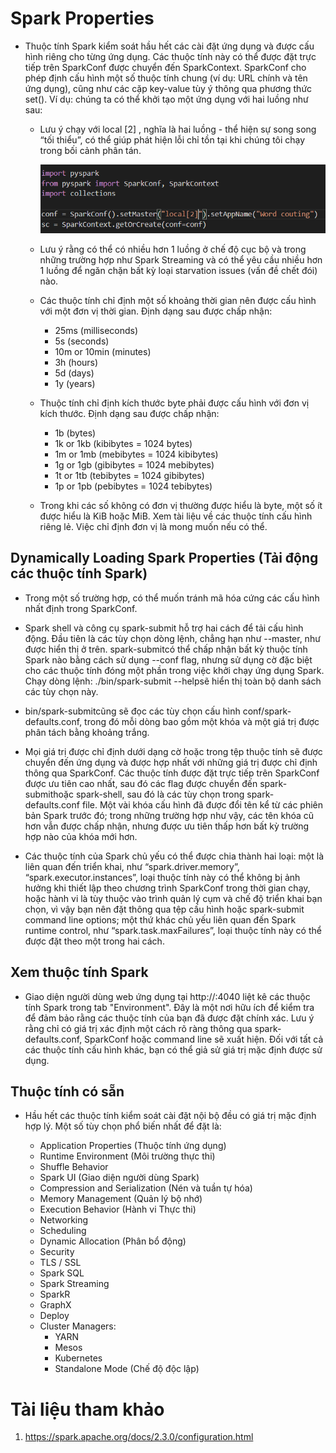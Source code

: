 # Spark Properties 

- Thuộc tính Spark kiểm soát hầu hết các cài đặt ứng dụng và được cấu hình riêng cho từng ứng dụng. Các thuộc tính này có thể được đặt trực tiếp trên SparkConf được chuyển đến SparkContext. SparkConf cho phép định cấu hình một số thuộc tính chung (ví dụ: URL chính và tên ứng dụng), cũng như các cặp key-value tùy ý thông qua phương thức set(). Ví dụ: chúng ta có thể khởi tạo một ứng dụng với hai luồng như sau:

  + Lưu ý chạy với local [2] , nghĩa là hai luồng - thể hiện sự song song “tối thiểu”, có thể giúp phát hiện lỗi chỉ tồn tại khi chúng tôi chạy trong bối cảnh phân tán.
  
    <img src="https://github.com/vannam272008/Big_Data/blob/main/Spark_Properties/1.PNG">
  
  + Lưu ý rằng có thể có nhiều hơn 1 luồng ở chế độ cục bộ và trong những trường hợp như Spark Streaming và có thể yêu cầu nhiều hơn 1 luồng để ngăn chặn bất kỳ loại starvation issues (vấn đề chết đói) nào.

  + Các thuộc tính chỉ định một số khoảng thời gian nên được cấu hình với một đơn vị thời gian. Định dạng sau được chấp nhận:
    + 25ms (milliseconds)
    + 5s (seconds)
    + 10m or 10min (minutes)
    + 3h (hours)
    + 5d (days)
    + 1y (years)
  + Thuộc tính chỉ định kích thước byte phải được cấu hình với đơn vị kích thước. Định dạng sau được chấp nhận:
    + 1b (bytes)
    + 1k or 1kb (kibibytes = 1024 bytes)
    + 1m or 1mb (mebibytes = 1024 kibibytes)
    + 1g or 1gb (gibibytes = 1024 mebibytes)
    + 1t or 1tb (tebibytes = 1024 gibibytes)
    + 1p or 1pb (pebibytes = 1024 tebibytes)
  + Trong khi các số không có đơn vị thường được hiểu là byte, một số ít được hiểu là KiB hoặc MiB. Xem tài liệu về các thuộc tính cấu hình riêng lẻ. Việc chỉ định đơn vị là mong muốn nếu có thể.
  
## Dynamically Loading Spark Properties (Tải động các thuộc tính Spark)

- Trong một số trường hợp, có thể muốn tránh mã hóa cứng các cấu hình nhất định trong SparkConf.

- Spark shell và công cụ spark-submit hỗ trợ hai cách để tải cấu hình động. Đầu tiên là các tùy chọn dòng lệnh, chẳng hạn như --master, như được hiển thị ở trên. spark-submitcó thể chấp nhận bất kỳ thuộc tính Spark nào bằng cách sử dụng --conf flag, nhưng sử dụng cờ đặc biệt cho các thuộc tính đóng một phần trong việc khởi chạy ứng dụng Spark. Chạy dòng lệnh: ./bin/spark-submit --helpsẽ hiển thị toàn bộ danh sách các tùy chọn này.

- bin/spark-submitcũng sẽ đọc các tùy chọn cấu hình conf/spark-defaults.conf, trong đó mỗi dòng bao gồm một khóa và một giá trị được phân tách bằng khoảng trắng.

- Mọi giá trị được chỉ định dưới dạng cờ hoặc trong tệp thuộc tính sẽ được chuyển đến ứng dụng và được hợp nhất với những giá trị được chỉ định thông qua SparkConf. Các thuộc tính được đặt trực tiếp trên SparkConf được ưu tiên cao nhất, sau đó các flag được chuyển đến spark-submithoặc spark-shell, sau đó là các tùy chọn trong spark-defaults.conf file. Một vài khóa cấu hình đã được đổi tên kể từ các phiên bản Spark trước đó; trong những trường hợp như vậy, các tên khóa cũ hơn vẫn được chấp nhận, nhưng được ưu tiên thấp hơn bất kỳ trường hợp nào của khóa mới hơn.

- Các thuộc tính của Spark chủ yếu có thể được chia thành hai loại: một là liên quan đến triển khai, như “spark.driver.memory”, “spark.executor.instances”, loại thuộc tính này có thể không bị ảnh hưởng khi thiết lập theo chương trình SparkConf trong thời gian chạy, hoặc hành vi là tùy thuộc vào trình quản lý cụm và chế độ triển khai bạn chọn, vì vậy bạn nên đặt thông qua tệp cấu hình hoặc spark-submit command line options; một thứ khác chủ yếu liên quan đến Spark runtime control, như “spark.task.maxFailures”, loại thuộc tính này có thể được đặt theo một trong hai cách.

## Xem thuộc tính Spark

- Giao diện người dùng web ứng dụng tại http://<driver>:4040 liệt kê các thuộc tính Spark trong tab "Environment". Đây là một nơi hữu ích để kiểm tra để đảm bảo rằng các thuộc tính của bạn đã được đặt chính xác. Lưu ý rằng chỉ có giá trị xác định một cách rõ ràng thông qua spark-defaults.conf, SparkConf hoặc command line sẽ xuất hiện. Đối với tất cả các thuộc tính cấu hình khác, bạn có thể giả sử giá trị mặc định được sử dụng.

## Thuộc tính có sẵn

- Hầu hết các thuộc tính kiểm soát cài đặt nội bộ đều có giá trị mặc định hợp lý. Một số tùy chọn phổ biến nhất để đặt là:

  + Application Properties (Thuộc tính ứng dụng)
  + Runtime Environment (Môi trường thực thi)
  + Shuffle Behavior 
  + Spark UI (Giao diện người dùng Spark)
  + Compression and Serialization (Nén và tuần tự hóa)
  + Memory Management (Quản lý bộ nhớ)
  + Execution Behavior (Hành vi Thực thi)
  + Networking
  + Scheduling
  + Dynamic Allocation (Phân bổ động)
  + Security
  + TLS / SSL
  + Spark SQL
  + Spark Streaming
  + SparkR
  + GraphX
  + Deploy
  + Cluster Managers:
    + YARN
    + Mesos
    + Kubernetes
    + Standalone Mode (Chế độ độc lập)

# Tài liệu tham khảo
1. https://spark.apache.org/docs/2.3.0/configuration.html
  
